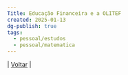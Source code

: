 ```yaml
---
Title: Educação Financeira e a OLITEF
created: 2025-01-13
dg-publish: true
tags:
  - pessoal/estudos
  - pessoal/matematica
---
```

| [Voltar](index) |